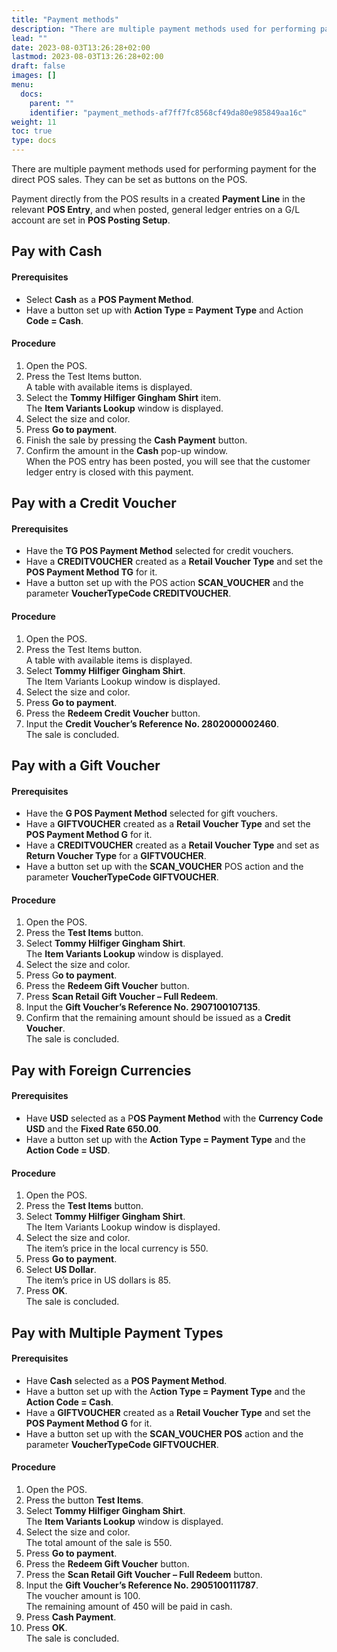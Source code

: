 ```yaml
---
title: "Payment methods"
description: "There are multiple payment methods used for performing payment for the direct POS sales. They can be set as buttons on the POS. "
lead: ""
date: 2023-08-03T13:26:28+02:00
lastmod: 2023-08-03T13:26:28+02:00
draft: false
images: []
menu:
  docs:
    parent: ""
    identifier: "payment_methods-af7ff7fc8568cf49da80e985849aa16c"
weight: 11
toc: true
type: docs
---
```


There are multiple payment methods used for performing payment for the direct POS sales. They can be set as buttons on the POS.  

Payment directly from the POS results in a created **Payment Line** in the relevant **POS Entry**, and when posted, general ledger entries on a G/L account are set in **POS Posting Setup**. 

## Pay with Cash 

#### Prerequisites 

- Select **Cash** as a **POS Payment Method**. 
- Have a button set up with **Action Type = Payment Type** and Action **Code = Cash**. 

#### Procedure 

1. Open the POS. 
2. Press the Test Items button.      
   A table with available items is displayed. 
3. Select the **Tommy Hilfiger Gingham Shirt** item.      
   The **Item Variants Lookup** window is displayed. 
4. Select the size and color. 
5. Press **Go to payment**. 
6. Finish the sale by pressing the **Cash Payment** button. 
7. Confirm the amount in the **Cash** pop-up window.     
   When the POS entry has been posted, you will see that the customer ledger entry is closed with this payment. 

## Pay with a Credit Voucher 

#### Prerequisites 

- Have the **TG POS Payment Method** selected for credit vouchers. 
- Have a **CREDITVOUCHER** created as a **Retail Voucher Type** and set the **POS Payment Method TG** for it. 
- Have a button set up with the POS action **SCAN_VOUCHER** and the parameter **VoucherTypeCode CREDITVOUCHER**. 

#### Procedure 

1. Open the POS. 
2. Press the Test Items button.     
   A table with available items is displayed. 
3. Select **Tommy Hilfiger Gingham Shirt**.     
   The Item Variants Lookup window is displayed. 
4. Select the size and color. 
5. Press **Go to payment**. 
6. Press the **Redeem Credit Voucher** button. 
7. Input the **Credit Voucher’s Reference No. 2802000002460**.     
   The sale is concluded. 


## Pay with a Gift Voucher 

#### Prerequisites 

- Have the **G POS Payment Method** selected for gift vouchers. 
- Have a **GIFTVOUCHER** created as a **Retail Voucher Type** and set the **POS Payment Method G** for it.  
- Have a **CREDITVOUCHER** created as a **Retail Voucher Type** and set as **Return Voucher Type** for a **GIFTVOUCHER**. 
- Have a button set up with the **SCAN_VOUCHER** POS action and the parameter **VoucherTypeCode GIFTVOUCHER**. 

#### Procedure 

1. Open the POS. 
2. Press the **Test Items** button. 
3. Select **Tommy Hilfiger Gingham Shirt**.     
   The **Item Variants Lookup** window is displayed. 
4. Select the size and color. 
5. Press G**o to payment**. 
6. Press the **Redeem Gift Voucher** button. 
7. Press **Scan Retail Gift Voucher – Full Redeem**. 
8. Input the **Gift Voucher’s Reference No. 2907100107135**. 
9. Confirm that the remaining amount should be issued as a **Credit Voucher**.     
   The sale is concluded. 

## Pay with Foreign Currencies 

#### Prerequisites 

- Have **USD** selected as a P**OS Payment Method** with the **Currency Code USD** and the **Fixed Rate 650.00**. 
- Have a button set up with the **Action Type = Payment Type** and the **Action Code = USD**. 

#### Procedure 

1. Open the POS. 
2. Press the **Test Items** button. 
3. Select **Tommy Hilfiger Gingham Shirt**.     
   The Item Variants Lookup window is displayed. 
4. Select the size and color.    
   The item’s price in the local currency is 550. 
5. Press **Go to payment**. 
6. Select **US Dollar**.     
   The item’s price in US dollars is 85. 
7. Press **OK**.   
   The sale is concluded. 

## Pay with Multiple Payment Types 

#### Prerequisites 

- Have **Cash** selected as a **POS Payment Method**. 
- Have a button set up with the A**ction Type = Payment Type** and the **Action Code = Cash**. 
- Have a **GIFTVOUCHER** created as a **Retail Voucher Type** and set the **POS Payment Method G** for it.  
- Have a button set up with the **SCAN_VOUCHER POS** action and the parameter **VoucherTypeCode GIFTVOUCHER**. 

#### Procedure 

1. Open the POS. 
2. Press the button **Test Items**. 
3. Select **Tommy Hilfiger Gingham Shirt**.      
   The **Item Variants Lookup** window is displayed. 
4. Select the size and color.    
   The total amount of the sale is 550. 
5. Press **Go to payment**. 
6. Press the **Redeem Gift Voucher** button. 
7. Press the **Scan Retail Gift Voucher – Full Redeem** button. 
8. Input the **Gift Voucher’s Reference No. 2905100111787**.      
   The voucher amount is 100.     
   The remaining amount of 450 will be paid in cash.     
9. Press **Cash Payment**. 
10. Press **OK**.      
   The sale is concluded. 